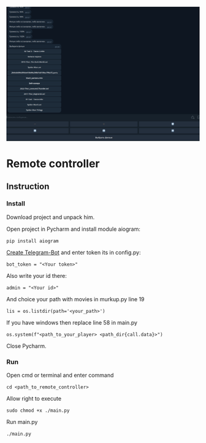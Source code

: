 ![logo.png](readme%2Flogo.png)
<h1>Remote controller</h1>
<h2>Instruction</h2>
<h3>Install</h3>
<p>Download project and unpack him.</p>
<p>Open project in Pycharm and install module aiogram:</p>

```
pip install aiogram
```
<p><a href="https://botcreators.ru/blog/kak-sozdat-svoego-bota-v-botfather/">Create Telegram-Bot</a> and enter token its in config.py:</p>

```
bot_token = "<Your token>"
```
<p>Also write your id there:</p>

```
admin = "<Your id>"
```
<p>And choice your path with movies in murkup.py line 19</p>

```
lis = os.listdir(path='<your_path>')
```
<p>If you have windows then replace line 58 in main.py</p>

```
os.system(f"<path_to_your_player> <path_dir{call.data}>")
```
<p>Close Pycharm.</p>
<h3>Run</h3>
<p>Open cmd or terminal and enter command</p>

```
cd <path_to_remote_controller>
```
<p>Allow right to execute</p>

```
sudo chmod +x ./main.py
```
<p>Run main.py</p>

```
./main.py
```
